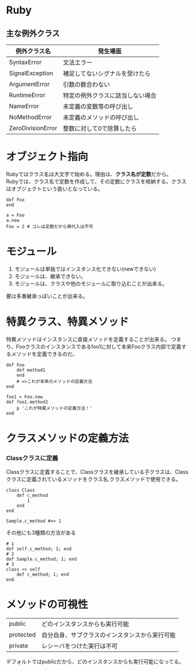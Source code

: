 # Ruby

## 主な例外クラス

| 例外クラス名 | 発生場面 |
| --- | --- |
| SyntaxError | 文法エラー |
| SignalException | 補足してないシグナルを受けたら |
| ArgumentError | 引数の数合わない |
| RuntimeError | 特定の例外クラスに該当しない場合 |
| NameError | 未定義の変数等の呼び出し |
| NoMethodError | 未定義のメソッドの呼び出し |
| ZeroDivisionError | 整数に対して0で除算したら |


# オブジェクト指向

Rubyではクラス名は大文字で始める。理由は、**クラス名が定数**だから。<br>
Rubyでは、クラス名で定数を作成して、その定数にクラスを格納する。クラスはオブジェクトという扱いとなっている。<br>
```
def Foo
end

a = Foo
a.new
Foo = 2 # コレは定数だから再代入は不可
```

# モジュール

1. モジュールは単独ではインスタンス化できない(newできない)
1. モジュールは、継承できない。
2. モジュールは、クラスや他のモジュールに取り込むことが出来る。

要は多重継承っぽいことが出来る。


# 特異クラス、特異メソッド

特異メソッドはインスタンスに直接メソッドを定義することが出来る。
つまり、Fooクラスのインスタンスであるfoo1に対して本来Fooクラス内部で定義するメソッドを定義できるのだ。
```
def Foo
    def method1
    end
    # =>これが本来のメソッドの定義方法
end

foo1 = Foo.new
def foo1.method2
    p 'これが特異メソッドの定義方法！'
end

```

# クラスメソッドの定義方法

### Classクラスに定義
Classクラスに定義することで、Classクラスを継承している子クラスは、Classクラスに定義されているメソッドをクラス名.クラスメソッドで使用できる。

```
class Class
    def c_method
        1
    end
end

Sample.c_method #=> 1
```

その他にも3種類の方法がある

```
# 1
def self.c_method; 1; end
# 2
def Sample.c_method; 1; end
# 3
class << self
    def c_method; 1; end
end
```

# メソッドの可視性
|||
| --- | --- |
|public|どのインスタンスからも実行可能|
|protected|自分自身、サブクラスのインスタンスから実行可能|
|private|レシーバをつけた実行は不可|

デフォルトではpublicだから、どのインスタンスからも実行可能になってる。





